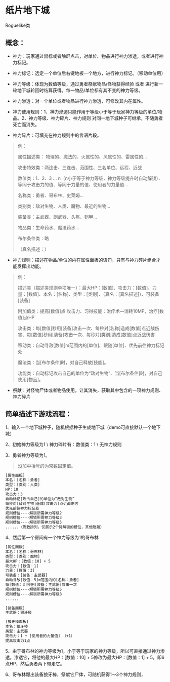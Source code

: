 # 纸片地下城

Roguelike类

## 概念：

* 神力：玩家通过鼠标或者触屏点击，对单位、物品进行神力渗透，或者进行神力标记。

* 神力标记：选定一个单位后右键地板一个地方，进行神力标记。（移动单位用）

* 神力等级：体现为数值等级，通过勇者祭献物品/怪物获得经验 或者 进行新一轮地下城轮回时结算获得。每一物品/单位都有其不变的神力等级。

* 神力渗透：对一个单位或者物品进行神力渗透，可修改其内在属性。

* 神力使用规则：1、神力渗透只能作用于等级小于等于玩家神力等级的单位/物品。2、神力等级、神力碎片、神力规则 对同一地下城种子可继承，不随勇者死亡而消失。

* 神力碎片：可填充在神力规则中的言语片段。

> 例：
>
> 属性描述类： 物理的、魔法的、火属性的、风属性的、雷属性的...
>
> 攻击特效类：两连击、三连击、范围性、三名单位、远程、近战
>
> 数值类：1、2、3 ... n（n小于等于神力等级，神力等级提升时自动解锁）、等同于攻击力的值、等同于力量的值、使用者的力量值...
>
> 名称类：勇者、哥布林、史莱姆...
>
> 类别类：敌对生物、人类、魔物、最近的生物...
>
> 装备类：主武器、副武器、头盔、铠甲...
>
> 物品类：生命药水、魔法药水...
>
> 布尔条件类：略
>
> （真名描述：）

* 神力规则：描述在物品/单位的内在属性面板的语句，只有与神力碎片组合才能发挥出功能。
> 例：
>
> 描述类（描述类规则单项唯一）：最大HP：[数值]、攻击力：[数值]、力量：[数值]、本名：[名称]、类型：[类别]、（真名：[真名描述]）、可装备[装备]
>
> 附加值类：提高[数值]点 攻击力、习得技能：治疗术—消耗10MP，治疗[数值]点HP
>
> 攻击类：每[数值]秒用[装备]攻击一次、每秒对[名称]造成[数值]点近战伤害、每[数值]秒用[装备]攻击一次、每秒对[类别]造成[数值]点近战伤害
>
> 移动类：自动寻敌[数值]m范围内的[单位]、跟随[单位]、优先前往神力标记处
>
> 魔法类：当[布尔条件]时，对自己释放[技能]。
>
> 功能类：自动标记攻击自己的单位为“敌对生物”、当[布尔条件]时，对自己使用[物品]。

* 祭献：对怪物尸体或者物品使用，让其消失，获取其中包含的一项神力规则、神力碎片

## 简单描述下游戏流程：

1、输入一个地下城种子，随机根据种子生成地下城（demo可直接默认一个地下城）

2、初始神力等级为1 \ 神力碎片有：数值类：1 \ 无神力规则

3、勇者神力等级为1。

> 没加中括号的为常数固定值。

~~~txt
[属性面板]
本名：[名称：勇者]
类型：[类别：人类]
HP：10
攻击力：3
自动标记[攻击自己]的单位为“敌对生物”
每秒对[敌对生物]造成[攻击力]点近战伤害
优先前往神力标记处
规则槽位----解锁所需神力等级2
规则槽位----解锁所需神力等级3
规则槽位----解锁所需神力等级5
......（质数排列，仅展示2个待解锁的槽位，其他隐藏）
~~~

4、然后第一个房间有一个神力等级为1的哥布林

~~~txt
[属性面板]
本名：[名称：哥布林]
类型：[类别：魔物]
最大HP：[数值：10] + 5
攻击力：[数值：1]
力量：[数值：3]
可装备：[装备：主武器]
自动寻敌[数值：5]m范围内的[名称：勇者]
每[数值：3]秒用[装备：主武器]攻击一次
规则槽位----解锁所需神力等级5
规则槽位----解锁所需神力等级8
......
~~~

~~~txt
[装备面板]
主武器：狼牙棒

[狼牙棒面板]
本名：狼牙棒
类型：主武器
攻击力：1 + [使用者的力量值] （+1）
提高攻击力1点
~~~

5、由于哥布林的神力等级为1，小于等于玩家的神力等级，所以可直接通过神力渗透，渗透它，将他的最大HP：[数值：10] + 5修改为最大HP：[数值：1] + 5，即6点HP，然后勇者两下带走它。

6、哥布林爆出装备狼牙棒，祭献它尸体，可随机获得1～3个神力规则，
